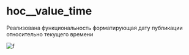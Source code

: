 # hoc__value_time

Реализована функциональность форматирующая дату публикации относительно текущего времени

![f](https://github.com/netology-code/ra16-homeworks/raw/master/hoc/time/assets/time.png)
